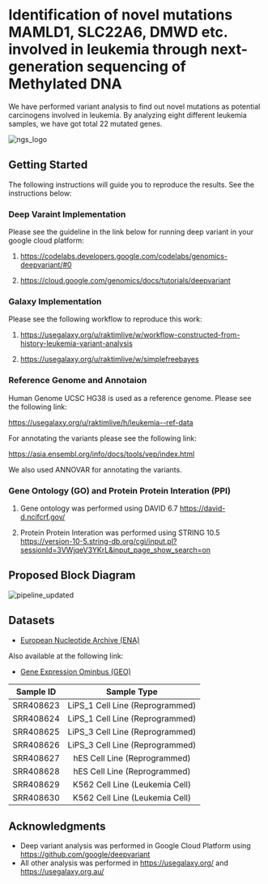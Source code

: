 # Identification of novel mutations MAMLD1, SLC22A6, DMWD etc. involved in leukemia through next-generation sequencing of Methylated DNA

We have performed variant analysis to find out novel mutations as potential carcinogens involved in leukemia. By analyzing eight different leukemia samples, we have got total 22 mutated genes. 

![ngs_logo](https://user-images.githubusercontent.com/28592095/56662619-c334b280-66e7-11e9-84dd-ef9fe7a135e0.png)

## Getting Started

The following instructions will guide you to reproduce the results. See the instructions below:

### Deep Varaint Implementation 
Please see the guideline in the link below for running deep variant in your google cloud platform:

1) https://codelabs.developers.google.com/codelabs/genomics-deepvariant/#0

2) https://cloud.google.com/genomics/docs/tutorials/deepvariant

### Galaxy Implementation

Please see the following workflow to reproduce this work:

1) https://usegalaxy.org/u/raktimlive/w/workflow-constructed-from-history-leukemia-variant-analysis

2) https://usegalaxy.org/u/raktimlive/w/simplefreebayes

### Reference Genome and Annotaion

Human Genome UCSC HG38 is used as a reference genome. Please see the following link:

https://usegalaxy.org/u/raktimlive/h/leukemia--ref-data

For annotating the variants please see the following link:

https://asia.ensembl.org/info/docs/tools/vep/index.html

We also used ANNOVAR for annotating the variants.

### Gene Ontology (GO) and Protein Protein Interation (PPI)

1) Gene ontology was performed using DAVID 6.7 https://david-d.ncifcrf.gov/

2) Protein Protein Interation was performed using STRING 10.5 https://version-10-5.string-db.org/cgi/input.pl?sessionId=3VWjqeV3YKrL&input_page_show_search=on

## Proposed Block Diagram


![pipeline_updated](https://user-images.githubusercontent.com/28592095/60767882-70bd3c80-a101-11e9-9e94-22ae6df91a9c.png)





## Datasets

* [European Nucleotide Archive (ENA)](https://www.ebi.ac.uk/ena/data/view/PRJNA156619)

Also available at the following link:

* [Gene Expression Ominbus (GEO)](https://www.ncbi.nlm.nih.gov/geo/query/acc.cgi?acc=GSE33230)

| Sample ID | Sample Type |
| ------------------ | :------------------: |
| SRR408623 | LiPS_1 Cell Line (Reprogrammed)|
| SRR408624 | LiPS_1 Cell Line (Reprogrammed)|
| SRR408625 | LiPS_3 Cell Line (Reprogrammed)|
| SRR408626 | LiPS_3 Cell Line (Reprogrammed)|
| SRR408627 | hES Cell Line (Reprogrammed)|
| SRR408628 | hES Cell Line (Reprogrammed)|
| SRR408629 | K562 Cell Line (Leukemia Cell)|
| SRR408630 | K562 Cell Line (Leukemia Cell)|


## Acknowledgments

* Deep variant analysis was performed in Google Cloud Platform using https://github.com/google/deepvariant
* All other analysis was performed in https://usegalaxy.org/ and https://usegalaxy.org.au/


